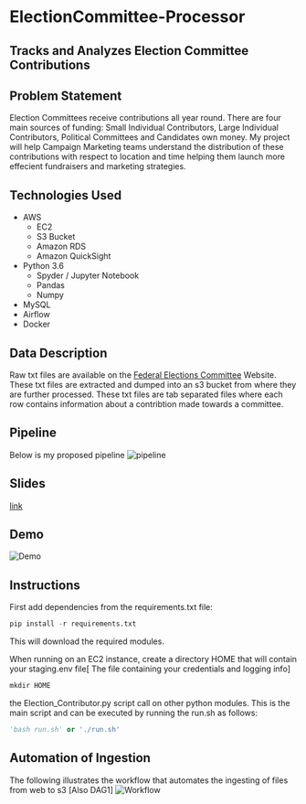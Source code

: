 # ElectionCommittee-Processor

## Tracks and Analyzes Election Committee Contributions

## Problem Statement
Election Committees receive contributions all year round. There are four main sources of funding: Small Individual Contributors, Large Individual Contributors, Political Committees and Candidates own money. My project will help Campaign Marketing teams understand the distribution of these contributions with respect to location and time helping them launch more effecient fundraisers and marketing strategies.  

## Technologies Used
- AWS
  - EC2
  - S3 Bucket
  - Amazon RDS
  - Amazon QuickSight
- Python 3.6
  - Spyder / Jupyter Notebook
  - Pandas
  - Numpy
- MySQL
- Airflow
- Docker

## Data Description
Raw txt files are available on the [Federal Elections Committee](https://www.fec.gov/data/browse-data/?tab=bulk-data) Website. These txt files are extracted and dumped into an s3 bucket from where they are further processed. These txt files are tab separated files where each row contains information about a contribtion made towards a committee.

## Pipeline
Below is my proposed pipeline
![pipeline](https://user-images.githubusercontent.com/48104421/85505590-a7af8b00-b5bc-11ea-9776-1ea19f9f3080.png)
## Slides
[link](https://docs.google.com/presentation/d/11tgObQu23-wopmqbK_SRQUFK9fxzm5Cb/edit#slide=id.p8)

## Demo

![Demo](Frontend/Demo_Recording.gif)

## Instructions

First add dependencies from the requirements.txt file:

```python
pip install -r requirements.txt
```

This will download the required modules.

When running on an EC2 instance, create a directory HOME that will contain your staging.env file[ The file containing your credentials and logging info]

```python
mkdir HOME
```

the Election_Contributor.py script call on other python modules. This is the main script and can be executed by running the run.sh as follows:
```python
'bash run.sh' or './run.sh'
```

## Automation of Ingestion

The following illustrates the workflow that automates the ingesting of files from web to s3 [Also DAG1]
![Workflow](https://user-images.githubusercontent.com/48104421/86411832-b583a100-bc8b-11ea-9f95-c105b45ea574.png)
